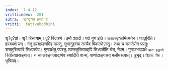 ```yaml
---
index:  7.4.12
vrittiindex:  281
sutra:  शृ?दृ?प्रां ह्रस्वो वा
vritti:  tattvabodhini 
---
```


शृ?दृ?प्रां। शृ? हिंसायाम्। दृ? विदारणे। इमौ क्र्यादी। पक्षे गुण इति। `ऋच्छत्यृ?ता`मित्यनेन। पप्रतुरिति। ह्रस्वपक्षे यण्। ननु ह्रस्वग्रहणमिह मास्तु, गुणानुवृत्त्या तस्यैव विकल्पोऽस्तु। तथा च यणादेसेन पप्रतुः शश्रतुरित्यादि सिध्यत्येव। गुणपक्षेतु पपरतुः शशरतुरित्याद्यपि सिध्यतीति चेत्, मैवम्। गुणाऽभावपक्षे `ऋत इद्धातो` रितीत्त्वप्रसङ्गात्। न चान्तरङ्गत्वाद्यणेव स्यादिति वाच्यं, वार्णादाङ्गसय् बलीयस्त्वात्। डुभृढ्। `ड्वितः क्रिः`। भृत्रिमम्।

